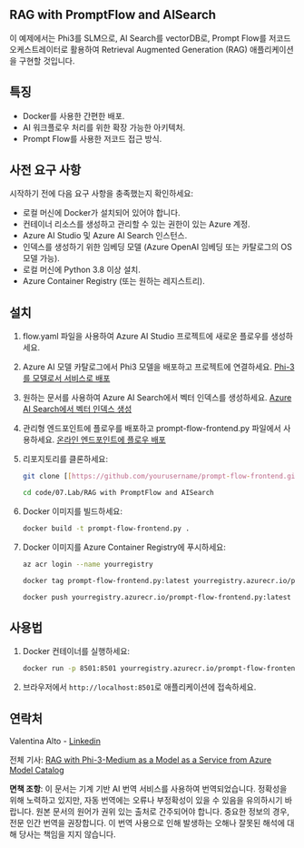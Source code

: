 ## RAG with PromptFlow and AISearch

이 예제에서는 Phi3를 SLM으로, AI Search를 vectorDB로, Prompt Flow를 저코드 오케스트레이터로 활용하여 Retrieval Augmented Generation (RAG) 애플리케이션을 구현할 것입니다.

## 특징

- Docker를 사용한 간편한 배포.
- AI 워크플로우 처리를 위한 확장 가능한 아키텍처.
- Prompt Flow를 사용한 저코드 접근 방식.

## 사전 요구 사항

시작하기 전에 다음 요구 사항을 충족했는지 확인하세요:

- 로컬 머신에 Docker가 설치되어 있어야 합니다.
- 컨테이너 리소스를 생성하고 관리할 수 있는 권한이 있는 Azure 계정.
- Azure AI Studio 및 Azure AI Search 인스턴스.
- 인덱스를 생성하기 위한 임베딩 모델 (Azure OpenAI 임베딩 또는 카탈로그의 OS 모델 가능).
- 로컬 머신에 Python 3.8 이상 설치.
- Azure Container Registry (또는 원하는 레지스트리).

## 설치

1. flow.yaml 파일을 사용하여 Azure AI Studio 프로젝트에 새로운 플로우를 생성하세요.
2. Azure AI 모델 카탈로그에서 Phi3 모델을 배포하고 프로젝트에 연결하세요. [Phi-3를 모델로서 서비스로 배포](https://learn.microsoft.com/azure/machine-learning/how-to-deploy-models-phi-3?view=azureml-api-2&tabs=phi-3-mini)
3. 원하는 문서를 사용하여 Azure AI Search에서 벡터 인덱스를 생성하세요. [Azure AI Search에서 벡터 인덱스 생성](https://learn.microsoft.com/azure/search/search-how-to-create-search-index?tabs=portal)
4. 관리형 엔드포인트에 플로우를 배포하고 prompt-flow-frontend.py 파일에서 사용하세요. [온라인 엔드포인트에 플로우 배포](https://learn.microsoft.com/azure/ai-studio/how-to/flow-deploy)
5. 리포지토리를 클론하세요:

    ```sh
    git clone [[https://github.com/yourusername/prompt-flow-frontend.git](https://github.com/microsoft/Phi-3CookBook.git)](https://github.com/microsoft/Phi-3CookBook.git)
    
    cd code/07.Lab/RAG with PromptFlow and AISearch
    ```

6. Docker 이미지를 빌드하세요:

    ```sh
    docker build -t prompt-flow-frontend.py .
    ```

7. Docker 이미지를 Azure Container Registry에 푸시하세요:

    ```sh
    az acr login --name yourregistry
    
    docker tag prompt-flow-frontend.py:latest yourregistry.azurecr.io/prompt-flow-frontend.py:latest
    
    docker push yourregistry.azurecr.io/prompt-flow-frontend.py:latest
    ```

## 사용법

1. Docker 컨테이너를 실행하세요:

    ```sh
    docker run -p 8501:8501 yourregistry.azurecr.io/prompt-flow-frontend.py:latest
    ```

2. 브라우저에서 `http://localhost:8501`로 애플리케이션에 접속하세요.

## 연락처

Valentina Alto - [Linkedin](https://www.linkedin.com/in/valentina-alto-6a0590148/)

전체 기사: [RAG with Phi-3-Medium as a Model as a Service from Azure Model Catalog](https://medium.com/@valentinaalto/rag-with-phi-3-medium-as-a-model-as-a-service-from-azure-model-catalog-62e1411948f3)

**면책 조항**:
이 문서는 기계 기반 AI 번역 서비스를 사용하여 번역되었습니다. 정확성을 위해 노력하고 있지만, 자동 번역에는 오류나 부정확성이 있을 수 있음을 유의하시기 바랍니다. 원본 문서의 원어가 권위 있는 출처로 간주되어야 합니다. 중요한 정보의 경우, 전문 인간 번역을 권장합니다. 이 번역 사용으로 인해 발생하는 오해나 잘못된 해석에 대해 당사는 책임을 지지 않습니다.